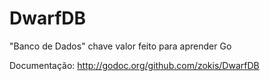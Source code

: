# DwarfDB
"Banco de Dados" chave valor feito para aprender Go


Documentação:
http://godoc.org/github.com/zokis/DwarfDB
